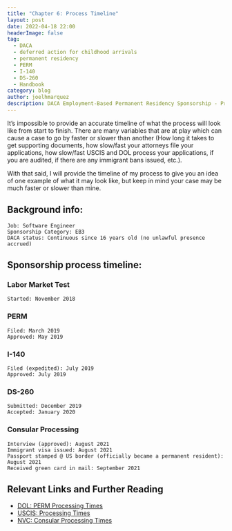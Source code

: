 ```yaml
---
title: "Chapter 6: Process Timeline"
layout: post
date: 2022-04-18 22:00
headerImage: false
tag:
  - DACA
  - deferred action for childhood arrivals
  - permanent residency
  - PERM
  - I-140
  - DS-260
  - Handbook
category: blog
author: joelhmarquez
description: DACA Employment-Based Permanent Residency Sponsorship - Process Timeline
---
```


It’s impossible to provide an accurate timeline of what the process will look like from start to finish. There are many variables that are at play which can cause a case to go by faster or slower than another (How long it takes to get supporting documents, how slow/fast your attorneys file your applications, how slow/fast USCIS and DOL process your applications, if you are audited, if there are any immigrant bans issued, etc.).

With that said, I will provide the timeline of my process to give you an idea of one example of what it may look like, but keep in mind your case may be much faster or slower than mine.

## Background info:
	Job: Software Engineer
	Sponsorship Category: EB3
	DACA status: Continuous since 16 years old (no unlawful presence accrued)
	
## Sponsorship process timeline:

### Labor Market Test
	Started: November 2018

### PERM
	Filed: March 2019
	Approved: May 2019

### I-140
	Filed (expedited): July 2019
	Approved: July 2019

### DS-260
	Submitted: December 2019
	Accepted: January 2020

### Consular Processing
	Interview (approved): August 2021
	Immigrant visa issued: August 2021
	Passport stamped @ US border (officially became a permanent resident): August 2021
	Received green card in mail: September 2021

## Relevant Links and Further Reading
- [DOL: PERM Processing Times](https://flag.dol.gov/processingtimes)
- [USCIS: Processing Times](https://egov.uscis.gov/processing-times/)
- [NVC: Consular Processing Times](https://travel.state.gov/content/travel/en/us-visas/immigrate/nvc-timeframes.html)